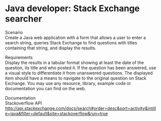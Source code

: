 # Java developer: Stack Exchange searcher
Scenario  
Create a Java web application with a form that allows a user to enter a search string, queries Stack Exchange to find questions with titles containing that string, and display the results.  
  
Requirements  
Display the results in a tabular format showing at least the date of the question, its title and who posted it. If the question has been answered, use a visual style to differentiate it from unanswered questions. The displayed item should have a means to navigate to the original question on Stack Exchange. You may use any resource, library, example code or documentation you can find on the web.  
  
Documentation  
Stackoverflow API  
http://api.stackexchange.com/docs/search#order=desc&sort=activity&intitle=java&filter=default&site=stackoverflow&run=true

